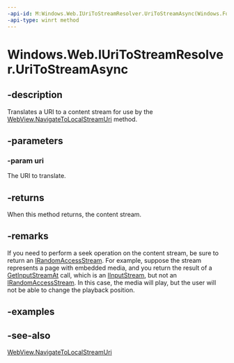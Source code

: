 ```yaml
---
-api-id: M:Windows.Web.IUriToStreamResolver.UriToStreamAsync(Windows.Foundation.Uri)
-api-type: winrt method
---
```


<!-- Method syntax
public Windows.Foundation.IAsyncOperation<Windows.Storage.Streams.IInputStream> UriToStreamAsync(Windows.Foundation.Uri uri)
-->

# Windows.Web.IUriToStreamResolver.UriToStreamAsync

## -description
Translates a URI to a content stream for use by the [WebView.NavigateToLocalStreamUri](../windows.ui.xaml.controls/webview_navigatetolocalstreamuri_1538250901.md) method.

## -parameters
### -param uri
The URI to translate.

## -returns
When this method returns, the content stream.

## -remarks
If you need to perform a seek operation on the content stream, be sure to return an [IRandomAccessStream](../windows.storage.streams/irandomaccessstream.md). For example, suppose the stream represents a page with embedded media, and you return the result of a [GetInputStreamAt](../windows.storage.streams/irandomaccessstream_getinputstreamat_1916887525.md) call, which is an [IInputStream](../windows.storage.streams/iinputstream.md), but not an [IRandomAccessStream](../windows.storage.streams/irandomaccessstream.md). In this case, the media will play, but the user will not be able to change the playback position.

## -examples

## -see-also
[WebView.NavigateToLocalStreamUri](../windows.ui.xaml.controls/webview_navigatetolocalstreamuri.md)